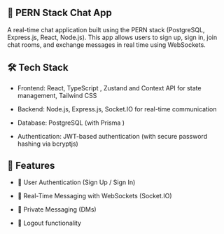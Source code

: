 ## 💬 PERN Stack Chat App
A real-time chat application built using the PERN stack (PostgreSQL, Express.js, React, Node.js). This app allows users to sign up, sign in, join chat rooms, and exchange messages in real time using WebSockets.

## 🛠️ Tech Stack
- Frontend: React, TypeScript , Zustand and  Context API for state management, Tailwind CSS 

- Backend: Node.js, Express.js, Socket.IO for real-time communication

- Database: PostgreSQL (with Prisma )

- Authentication: JWT-based authentication (with secure password hashing via bcryptjs)
  
## 🚀 Features
- 🔐 User Authentication (Sign Up / Sign In)

- 💬 Real-Time Messaging with WebSockets (Socket.IO)

- 👥 Private Messaging (DMs)

- 🚪 Logout functionality



